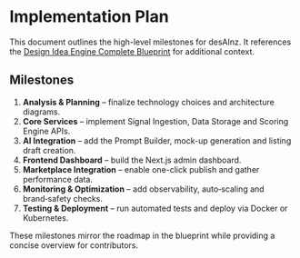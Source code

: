 # Implementation Plan

This document outlines the high-level milestones for desAInz. It references the [Design Idea Engine Complete Blueprint](blueprints/DesignIdeaEngineCompleteBlueprint.md) for additional context.

## Milestones

1. **Analysis & Planning** – finalize technology choices and architecture diagrams.
2. **Core Services** – implement Signal Ingestion, Data Storage and Scoring Engine APIs.
3. **AI Integration** – add the Prompt Builder, mock-up generation and listing draft creation.
4. **Frontend Dashboard** – build the Next.js admin dashboard.
5. **Marketplace Integration** – enable one-click publish and gather performance data.
6. **Monitoring & Optimization** – add observability, auto‑scaling and brand‑safety checks.
7. **Testing & Deployment** – run automated tests and deploy via Docker or Kubernetes.

These milestones mirror the roadmap in the blueprint while providing a concise overview for contributors.
